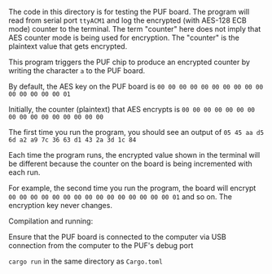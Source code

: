 The code in this directory is for testing the PUF board. The program will read from serial port `ttyACM1` and log the encrypted (with AES-128 ECB mode) counter to the terminal. The term "counter" here does not imply that AES counter mode is being used for encryption. The "counter" is the plaintext value that gets encrypted.

This program triggers the PUF chip to produce an encrypted counter by writing the character `a` to the PUF board.

By default, the AES key on the PUF board is `00 00 00 00 00 00 00 00 00 00 00 00 00 00 00 01`

Initially, the counter (plaintext) that AES encrypts is `00 00 00 00 00 00 00 00 00 00 00 00 00 00 00 00`

The first time you run the program, you should see an output of `05 45 aa d5 6d a2 a9 7c 36 63 d1 43 2a 3d 1c 84`

Each time the program runs, the encrypted value shown in the terminal will be different because the counter on the board is being incremented with each run. 

For example, the second time you run the program, the board will encrypt `00 00 00 00 00 00 00 00 00 00 00 00 00 00 00 01` and so on. The encryption key never changes.

Compilation and running:

Ensure that the PUF board is connected to the computer via USB connection from the computer to the PUF's debug port

`cargo run` in the same directory as `Cargo.toml`
